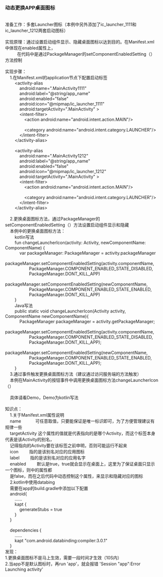 
### 动态更换APP桌面图标<br />
<br />
准备工作：多套Launcher图标（本例中另外添加了ic_launcher_1111和ic_launcher_1212两套启动图标）<br />
<br />
实现原理：通过设置启动组件显示、隐藏桌面图标以达到目的。在Manifest.xml中体现在enabled属性上，<br />
&nbsp; &nbsp; &nbsp; &nbsp; &nbsp; 在代码中是通过PackageManager的setComponentEnabledSetting（）方法控制<br />
<br />
实现步骤：<br />
&nbsp; &nbsp; 1.在Manifest.xml的application节点下配置启动标签<br />
&nbsp; &nbsp; &nbsp; &nbsp; &lt;activity-alias<br />
&nbsp; &nbsp; &nbsp; &nbsp; &nbsp; &nbsp; android:name=".MainActivity1111"<br />
&nbsp; &nbsp; &nbsp; &nbsp; &nbsp; &nbsp; android:label="@string/app_name"<br />
&nbsp; &nbsp; &nbsp; &nbsp; &nbsp; &nbsp; android:enabled="false"<br />
&nbsp; &nbsp; &nbsp; &nbsp; &nbsp; &nbsp; android:icon="@mipmap/ic_launcher_1111"<br />
&nbsp; &nbsp; &nbsp; &nbsp; &nbsp; &nbsp; android:targetActivity=".MainActivity" &gt;<br />
&nbsp; &nbsp; &nbsp; &nbsp; &nbsp; &nbsp; &lt;intent-filter&gt;<br />
&nbsp; &nbsp; &nbsp; &nbsp; &nbsp; &nbsp; &nbsp; &nbsp; &lt;action android:name="android.intent.action.MAIN"/&gt;<br />
<br />
&nbsp; &nbsp; &nbsp; &nbsp; &nbsp; &nbsp; &nbsp; &nbsp; &lt;category android:name="android.intent.category.LAUNCHER"/&gt;<br />
&nbsp; &nbsp; &nbsp; &nbsp; &nbsp; &nbsp; &lt;/intent-filter&gt;<br />
&nbsp; &nbsp; &nbsp; &nbsp; &lt;/activity-alias&gt;<br />
<br />
&nbsp; &nbsp; &nbsp; &nbsp; &lt;activity-alias<br />
&nbsp; &nbsp; &nbsp; &nbsp; &nbsp; &nbsp; android:name=".MainActivity1212"<br />
&nbsp; &nbsp; &nbsp; &nbsp; &nbsp; &nbsp; android:label="@string/app_name"<br />
&nbsp; &nbsp; &nbsp; &nbsp; &nbsp; &nbsp; android:enabled="false"<br />
&nbsp; &nbsp; &nbsp; &nbsp; &nbsp; &nbsp; android:icon="@mipmap/ic_launcher_1212"<br />
&nbsp; &nbsp; &nbsp; &nbsp; &nbsp; &nbsp; android:targetActivity=".MainActivity" &gt;<br />
&nbsp; &nbsp; &nbsp; &nbsp; &nbsp; &nbsp; &lt;intent-filter&gt;<br />
&nbsp; &nbsp; &nbsp; &nbsp; &nbsp; &nbsp; &nbsp; &nbsp; &lt;action android:name="android.intent.action.MAIN"/&gt;<br />
<br />
&nbsp; &nbsp; &nbsp; &nbsp; &nbsp; &nbsp; &nbsp; &nbsp; &lt;category android:name="android.intent.category.LAUNCHER"/&gt;<br />
&nbsp; &nbsp; &nbsp; &nbsp; &nbsp; &nbsp; &lt;/intent-filter&gt;<br />
&nbsp; &nbsp; &nbsp; &nbsp; &lt;/activity-alias&gt;<br />
<br />
&nbsp; &nbsp; 2.更换桌面图标方法，通过PackageManager的setComponentEnabledSetting（）方法设置启动组件显示和隐藏<br />
&nbsp; &nbsp; 本例中的更换桌面图标方法：<br />
&nbsp; &nbsp; &nbsp; &nbsp; kotlin写法<br />
&nbsp; &nbsp; &nbsp; &nbsp; fun changeLauncherIcon(activity: Activity, newComponentName: ComponentName) {<br />
&nbsp; &nbsp; &nbsp; &nbsp; &nbsp; &nbsp; var packageManager: PackageManager = activity.packageManager<br />
&nbsp; &nbsp; &nbsp; &nbsp; &nbsp; &nbsp; packageManager.setComponentEnabledSetting(activity.componentName,<br />
&nbsp; &nbsp; &nbsp; &nbsp; &nbsp; &nbsp; &nbsp; &nbsp; &nbsp; &nbsp; PackageManager.COMPONENT_ENABLED_STATE_DISABLED,<br />
&nbsp; &nbsp; &nbsp; &nbsp; &nbsp; &nbsp; &nbsp; &nbsp; &nbsp; &nbsp; PackageManager.DONT_KILL_APP)<br />
&nbsp; &nbsp; &nbsp; &nbsp; &nbsp; &nbsp; packageManager.setComponentEnabledSetting(newComponentName,<br />
&nbsp; &nbsp; &nbsp; &nbsp; &nbsp; &nbsp; &nbsp; &nbsp; &nbsp; &nbsp; PackageManager.COMPONENT_ENABLED_STATE_ENABLED,<br />
&nbsp; &nbsp; &nbsp; &nbsp; &nbsp; &nbsp; &nbsp; &nbsp; &nbsp; &nbsp; PackageManager.DONT_KILL_APP)<br />
&nbsp; &nbsp; &nbsp; &nbsp; }<br />
&nbsp; &nbsp; &nbsp; &nbsp; Java写法<br />
&nbsp; &nbsp; &nbsp; &nbsp; public static void changeLauncherIcon(Activity activity, ComponentName newComponentName){<br />
&nbsp; &nbsp; &nbsp; &nbsp; &nbsp; &nbsp; PackageManager packageManager = activity.getPackageManager;<br />
&nbsp; &nbsp; &nbsp; &nbsp; &nbsp; &nbsp; packageManager.setComponentEnabledSetting(activity.componentName,<br />
&nbsp; &nbsp; &nbsp; &nbsp; &nbsp; &nbsp; &nbsp; &nbsp; &nbsp; &nbsp; PackageManager.COMPONENT_ENABLED_STATE_DISABLED,<br />
&nbsp; &nbsp; &nbsp; &nbsp; &nbsp; &nbsp; &nbsp; &nbsp; &nbsp; &nbsp; PackageManager.DONT_KILL_APP);<br />
&nbsp; &nbsp; &nbsp; &nbsp; &nbsp; &nbsp; packageManager.setComponentEnabledSetting(newComponentName,<br />
&nbsp; &nbsp; &nbsp; &nbsp; &nbsp; &nbsp; &nbsp; &nbsp; &nbsp; &nbsp; PackageManager.COMPONENT_ENABLED_STATE_ENABLED,<br />
&nbsp; &nbsp; &nbsp; &nbsp; &nbsp; &nbsp; &nbsp; &nbsp; &nbsp; &nbsp; PackageManager.DONT_KILL_APP);<br />
&nbsp; &nbsp; &nbsp; &nbsp; }<br />
&nbsp; &nbsp; 3.通过事件触发更换桌面图标方法（建议通过访问服务端的方法触发）<br />
&nbsp; &nbsp; 本例在MainActivity的按钮事件中调用更换桌面图标方法changeLauncherIcon（）<br />
<br />
&nbsp; &nbsp; 具体请看Demo，Demo为kotlin写法<br />
<br />
知识点：<br />
&nbsp; &nbsp; 1.关于Manifest.xml属性说明<br />
&nbsp; &nbsp; name&nbsp; &nbsp; &nbsp; &nbsp; &nbsp; &nbsp; 可任意取值，只要能保证是唯一标识即可，为了方便管理建议有规律一些<br />
&nbsp; &nbsp; targetActivity<span> </span>这个属性的值就是代表指向的是哪个Activity，而这个标签本身代表是该Activity的别名，<br />
&nbsp; &nbsp; 记得指向的Activity要在该标签之前申明，否则可能运行不起来<br />
&nbsp; &nbsp; icon<span> </span>&nbsp; &nbsp; &nbsp; &nbsp; 指的是该别名对应的应用图标<br />
&nbsp; &nbsp; label<span> </span>&nbsp; &nbsp; &nbsp; &nbsp; 指的是该别名对应的应用名字<br />
&nbsp; &nbsp; enabled<span> </span>&nbsp; &nbsp; &nbsp; &nbsp; 默认是true，true就会显示在桌面上，这里为了保证桌面只显示一个图标，则中的属性都<br />
&nbsp; &nbsp; 是false，而在之后代码中动态控制这个属性，来显示和隐藏对应的图标<br />
&nbsp; &nbsp; 2.kotlin中使用databing<br />
&nbsp; &nbsp; 需要在app的build.gradle中添加以下配置<br />
&nbsp; &nbsp; android{<br />
&nbsp; &nbsp; &nbsp; &nbsp; ……<br />
&nbsp; &nbsp; &nbsp; &nbsp; kapt {<br />
&nbsp; &nbsp; &nbsp; &nbsp; &nbsp; &nbsp; generateStubs = true<br />
&nbsp; &nbsp; &nbsp; &nbsp; }<br />
&nbsp; &nbsp; }<br />
<br />
&nbsp; &nbsp; dependencies {<br />
&nbsp; &nbsp; &nbsp; &nbsp; ……<br />
&nbsp; &nbsp; &nbsp; &nbsp; kapt "com.android.databinding:compiler:3.0.1"<br />
&nbsp; &nbsp; }<br />
发现：<br />
1.更换桌面图标不是马上生效，需要一段时间才生效（10S内）<br />
2.当app不是默认图标时，再run 'app'，就会报错 'Session "app":Error Launching activity'<br />
	<div>
		<br />
	</div>
</p>
<p>
<br />
